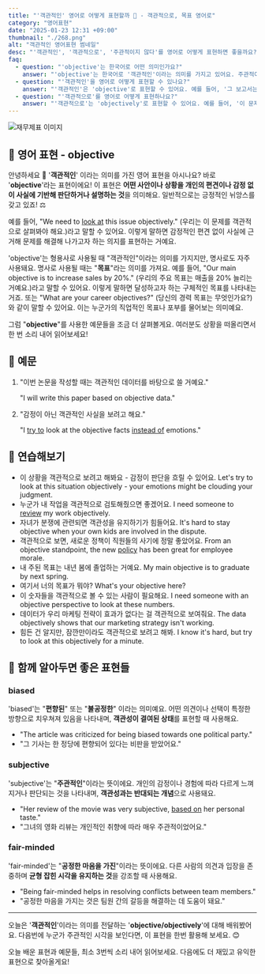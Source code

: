 ```yaml
---
title: "'객관적인' 영어로 어떻게 표현할까 ️👀 - 객관적으로, 목표 영어로"
category: "영어표현"
date: "2025-01-23 12:31 +09:00"
thumbnail: "./268.png"
alt: "객관적인 영어표현 썸네일"
desc: "'객관적인', '객관적으로', '주관적이지 않다'를 영어로 어떻게 표현하면 좋을까요? '그 보고서는 객관적인 데이터를 기반으로 작성되었어', '그의 의견은 주관적이지 않아서 신뢰할 수 있어' 등을 영어로 표현하는 법을 배워봅시다. 다양한 예문을 통해서 연습하고 본인의 표현으로 만들어 보세요."
faq:
  - question: "'objective'는 한국어로 어떤 의미인가요?"
    answer: "'objective'는 한국어로 '객관적인'이라는 의미를 가지고 있어요. 주관적이지 않고 사실이나 증거에 기반한 것을 표현할 때 사용해요."
  - question: "'객관적인'을 영어로 어떻게 표현할 수 있나요?"
    answer: "'객관적인'은 'objective'로 표현할 수 있어요. 예를 들어, '그 보고서는 객관적인 데이터를 기반으로 작성되었어'는 'The report was written based on objective data'로 말할 수 있어요."
  - question: "'객관적으로'를 영어로 어떻게 표현하나요?"
    answer: "'객관적으로'는 'objectively'로 표현할 수 있어요. 예를 들어, '이 문제를 객관적으로 평가해야 해'는 'We need to evaluate this issue objectively'로 표현할 수 있어요."
---
```


![재무제표 이미지](./268-1.jpg)

## 🌟 영어 표현 - objective

안녕하세요 👋 '**객관적인**' 이라는 의미를 가진 영어 표현을 아시나요? 바로 '**objective**'라는 표현이에요! 이 표현은 **어떤 사안이나 상황을 개인의 편견이나 감정 없이 사실에 기반해 판단하거나 설명하는 것**을 의미해요. 일반적으로는 긍정적인 뉘앙스를 갖고 있죠! ⚖️

예를 들어, "We need to [look at](/blog/in-english/319.look-at/) this issue objectively." (우리는 이 문제를 객관적으로 살펴봐야 해요.)라고 말할 수 있어요. 이렇게 말하면 감정적인 편견 없이 사실에 근거해 문제를 해결해 나가고자 하는 의지를 표현하는 거예요.

'objective'는 형용사로 사용될 때 "객관적인"이라는 의미를 가지지만, 명사로도 자주 사용돼요. 명사로 사용될 때는 "**목표**"라는 의미를 가져요. 예를 들어, "Our main objective is to increase sales by 20%." (우리의 주요 목표는 매출을 20% 늘리는 거예요.)라고 말할 수 있어요. 이렇게 말하면 달성하고자 하는 구체적인 목표를 나타내는 거죠. 또는 "What are your career objectives?" (당신의 경력 목표는 무엇인가요?)와 같이 말할 수 있어요. 이는 누군가의 직업적인 목표나 포부를 물어보는 의미예요.

그럼 "**objective**"를 사용한 예문들을 조금 더 살펴볼게요. 여러분도 상황을 떠올리면서 한 번 소리 내어 읽어보세요!

## 📖 예문

1. "이번 논문을 작성할 때는 객관적인 데이터를 바탕으로 쓸 거예요."

   "I will write this paper based on objective data."

2. "감정이 아닌 객관적인 사실을 보려고 해요."

   "I [try to](/blog/in-english/117.try-to/) look at the objective facts [instead of](/blog/in-english/169.instead-of/) emotions."

## 💬 연습해보기

<ul data-interactive-list>
  <li data-interactive-item>
    <span data-toggler>이 상황을 객관적으로 보려고 해봐요 - 감정이 판단을 흐릴 수 있어요.</span>
    <span data-answer>Let's try to look at this situation objectively - your emotions might be clouding your judgment.</span>
  </li>
  <li data-interactive-item>
    <span data-toggler>누군가 내 작업을 객관적으로 검토해줬으면 좋겠어요.</span>
    <span data-answer>I need someone to <a href="/blog/in-english/251.review/">review</a> my work objectively.</span>
  </li>
  <li data-interactive-item>
    <span data-toggler>자녀가 분쟁에 관련되면 객관성을 유지하기가 힘들어요.</span>
    <span data-answer>It's hard to stay objective when your own kids are involved in the dispute.</span>
  </li>
  <li data-interactive-item>
    <span data-toggler>객관적으로 보면, 새로운 정책이 직원들의 사기에 정말 좋았어요.</span>
    <span data-answer>From an objective standpoint, the new <a href="/blog/in-english/623.policy/">policy</a> has been great for employee morale.</span>
  </li>
  <li data-interactive-item>
    <span data-toggler>내 주된 목표는 내년 봄에 졸업하는 거예요.</span>
    <span data-answer>My main objective is to graduate by next spring.</span>
  </li>
  <li data-interactive-item>
    <span data-toggler>여기서 너의 목표가 뭐야?</span>
    <span data-answer>What's your objective here?</span>
  </li>
  <li data-interactive-item>
    <span data-toggler>이 숫자들을 객관적으로 볼 수 있는 사람이 필요해요.</span>
    <span data-answer>I need someone with an objective perspective to look at these numbers.</span>
  </li>
  <li data-interactive-item>
    <span data-toggler>데이터가 우리 마케팅 전략이 효과가 없다는 걸 객관적으로 보여줘요.</span>
    <span data-answer>The data objectively shows that our marketing strategy isn't working.</span>
  </li>
  <li data-interactive-item>
    <span data-toggler>힘든 건 알지만, 잠깐만이라도 객관적으로 보려고 해봐.</span>
    <span data-answer>I know it's hard, but try to look at this objectively for a minute.</span>
  </li>
</ul>

## 🤝 함께 알아두면 좋은 표현들

### biased

'biased'는 "**편향된**" 또는 "**불공정한**" 이라는 의미예요. 어떤 의견이나 선택이 특정한 방향으로 치우쳐져 있음을 나타내며, **객관성이 결여된 상태**를 표현할 때 사용해요.

- "The article was criticized for being biased towards one political party."
- "그 기사는 한 정당에 편향되어 있다는 비판을 받았어요."

### subjective

'subjective'는 "**주관적인**"이라는 뜻이에요. 개인의 감정이나 경험에 따라 다르게 느껴지거나 판단되는 것을 나타내며, **객관성과는 반대되는 개념**으로 사용돼요.

- "Her review of the movie was very subjective, [based on](/blog/in-english/272.based-on/) her personal taste."
- "그녀의 영화 리뷰는 개인적인 취향에 따라 매우 주관적이었어요."

### fair-minded

'fair-minded'는 "**공정한 마음을 가진**"이라는 뜻이에요. 다른 사람의 의견과 입장을 존중하며 **균형 잡힌 시각을 유지하는 것**을 강조할 때 사용해요.

- "Being fair-minded helps in resolving conflicts between team members."
- "공정한 마음을 가지는 것은 팀원 간의 갈등을 해결하는 데 도움이 돼요."

---

오늘은 '**객관적인**'이라는 의미를 전달하는 '**objective/objectively**'에 대해 배워봤어요. 다음번에 누군가 주관적인 시각을 보인다면, 이 표현을 한번 활용해 보세요. 😊

오늘 배운 표현과 예문들, 최소 3번씩 소리 내어 읽어보세요. 다음에도 더 재밌고 유익한 표현으로 찾아올게요!
